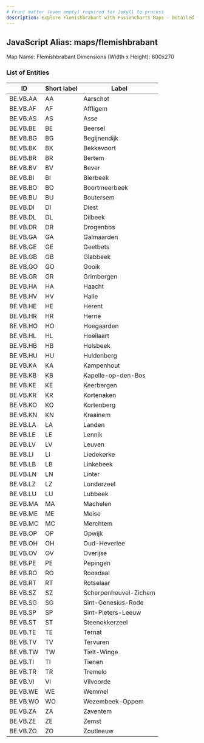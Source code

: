 ```yaml
---
# Front matter (even empty) required for Jekyll to process
description: Explore Flemishbrabant with FusionCharts Maps – Detailed features for seamless integration. Try now & enhance your data visualization today! 
---
```


## JavaScript Alias: maps/flemishbrabant

Map Name: Flemishbrabant
Dimensions (Width x Height): 600x270





### List of Entities

ID | Short label | Label
---|---|---|
BE.VB.AA|AA|Aarschot
BE.VB.AF|AF|Affligem
BE.VB.AS|AS|Asse
BE.VB.BE|BE|Beersel
BE.VB.BG|BG|Begijnendijk
BE.VB.BK|BK|Bekkevoort
BE.VB.BR|BR|Bertem
BE.VB.BV|BV|Bever
BE.VB.BI|BI|Bierbeek
BE.VB.BO|BO|Boortmeerbeek
BE.VB.BU|BU|Boutersem
BE.VB.DI|DI|Diest
BE.VB.DL|DL|Dilbeek
BE.VB.DR|DR|Drogenbos
BE.VB.GA|GA|Galmaarden
BE.VB.GE|GE|Geetbets
BE.VB.GB|GB|Glabbeek
BE.VB.GO|GO|Gooik
BE.VB.GR|GR|Grimbergen
BE.VB.HA|HA|Haacht
BE.VB.HV|HV|Halle
BE.VB.HE|HE|Herent
BE.VB.HR|HR|Herne
BE.VB.HO|HO|Hoegaarden
BE.VB.HL|HL|Hoeilaart
BE.VB.HB|HB|Holsbeek
BE.VB.HU|HU|Huldenberg
BE.VB.KA|KA|Kampenhout
BE.VB.KB|KB|Kapelle-op-den-Bos
BE.VB.KE|KE|Keerbergen
BE.VB.KR|KR|Kortenaken
BE.VB.KO|KO|Kortenberg
BE.VB.KN|KN|Kraainem
BE.VB.LA|LA|Landen
BE.VB.LE|LE|Lennik
BE.VB.LV|LV|Leuven
BE.VB.LI|LI|Liedekerke
BE.VB.LB|LB|Linkebeek
BE.VB.LN|LN|Linter
BE.VB.LZ|LZ|Londerzeel
BE.VB.LU|LU|Lubbeek
BE.VB.MA|MA|Machelen
BE.VB.ME|ME|Meise
BE.VB.MC|MC|Merchtem
BE.VB.OP|OP|Opwijk
BE.VB.OH|OH|Oud-Heverlee
BE.VB.OV|OV|Overijse
BE.VB.PE|PE|Pepingen
BE.VB.RO|RO|Roosdaal
BE.VB.RT|RT|Rotselaar
BE.VB.SZ|SZ|Scherpenheuvel-Zichem
BE.VB.SG|SG|Sint-Genesius-Rode
BE.VB.SP|SP|Sint-Pieters-Leeuw
BE.VB.ST|ST|Steenokkerzeel
BE.VB.TE|TE|Ternat
BE.VB.TV|TV|Tervuren
BE.VB.TW|TW|Tielt-Winge
BE.VB.TI|TI|Tienen
BE.VB.TR|TR|Tremelo
BE.VB.VI|VI|Vilvoorde
BE.VB.WE|WE|Wemmel
BE.VB.WO|WO|Wezembeek-Oppem
BE.VB.ZA|ZA|Zaventem
BE.VB.ZE|ZE|Zemst
BE.VB.ZO|ZO|Zoutleeuw

